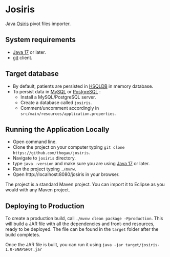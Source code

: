 # Josiris

Java [Osiris](https://github.com/siric-osiris/OSIRIS) pivot files importer.

## System requirements
- [Java 17](https://www.oracle.com/java/technologies/javase/jdk17-archive-downloads.html) or later.
- [git](https://git-scm.com/) client.

## Target database
- By default, patients are persisted in [HSQLDB](https://hsqldb.org/) in memory database.
- To persist data in [MySQL](https://www.mysql.com/) or [PostgreSQL](https://www.postgresql.org/) :
	- Install a MySQL/PostgreSQL server.
	- Create a database called `josiris`.
	- Comment/uncomment accordingly in `src/main/resources/application.properties`.

## Running the Application Locally
- Open command line.
- Clone the project on your computer typing `git clone https://github.com/thogau/josiris`.
- Navigate to `josiris` directory.
- type `java -version` and make sure you are using [Java 17](https://www.oracle.com/java/technologies/javase/jdk17-archive-downloads.html) or later.
- Run the project typing `./mvnw`.
- Open http://localhost:8080/josiris in your browser.

The project is a standard Maven project. You can import it to Eclipse as you would with any Maven project.

## Deploying to Production
To create a production build, call `./mvnw clean package -Pproduction`.
This will build a JAR file with all the dependencies and front-end resources,
ready to be deployed. The file can be found in the `target` folder after the build completes.

Once the JAR file is built, you can run it using
`java -jar target/josiris-1.0-SNAPSHOT.jar`
